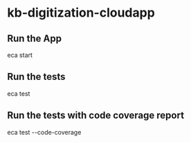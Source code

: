 # kb-digitization-cloudapp

## Run the App
eca start

## Run the tests
eca test

## Run the tests with code coverage report
eca test --code-coverage
